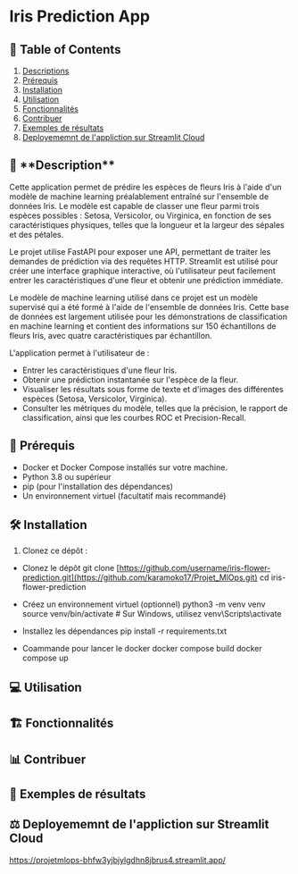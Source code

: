 # Iris Prediction App


## 📖 **Table of Contents**
1. [Descriptions](#descriptions)
2. [Prérequis](#Prérequis)
3. [Installation](#Installation)
4. [Utilisation](#Utilisation)
5. [Fonctionnalités](#Fonctionnalités)
6. [Contribuer](#Contribuer)
7. [Exemples de résultats](#Exemples-de-résultats)
8. [Deployememnt de l'appliction sur Streamlit Cloud](#Deployememnt-de-l'appliction-sur-Streamlit-Cloud)

<h2 id="Description">🧩 **Description**</h2>

Cette application permet de prédire les espèces de fleurs Iris à l'aide d'un modèle de machine learning préalablement entraîné sur l'ensemble de données Iris. Le modèle est capable de classer une fleur parmi trois espèces possibles : Setosa, Versicolor, ou Virginica, en fonction de ses caractéristiques physiques, telles que la longueur et la largeur des sépales et des pétales.

Le projet utilise FastAPI pour exposer une API, permettant de traiter les demandes de prédiction via des requêtes HTTP. Streamlit est utilisé pour créer une interface graphique interactive, où l'utilisateur peut facilement entrer les caractéristiques d'une fleur et obtenir une prédiction immédiate.

Le modèle de machine learning utilisé dans ce projet est un modèle supervisé qui a été formé à l'aide de l'ensemble de données Iris. Cette base de données est largement utilisée pour les démonstrations de classification en machine learning et contient des informations sur 150 échantillons de fleurs Iris, avec quatre caractéristiques par échantillon.

L'application permet à l'utilisateur de :

- Entrer les caractéristiques d'une fleur Iris.
- Obtenir une prédiction instantanée sur l'espèce de la fleur.
- Visualiser les résultats sous forme de texte et d'images des différentes espèces (Setosa, Versicolor, Virginica).
- Consulter les métriques du modèle, telles que la précision, le rapport de classification, ainsi que les courbes ROC et Precision-Recall.

<h2 id="Prérequis">🤖 Prérequis</h2>

- Docker et Docker Compose installés sur votre machine.
- Python 3.8 ou supérieur
- pip (pour l'installation des dépendances)
- Un environnement virtuel (facultatif mais recommandé)

<h2 id="Installation">🛠️ Installation</h2>

1. Clonez ce dépôt :

- Clonez le dépôt
git clone [https://github.com/username/iris-flower-prediction.git](https://github.com/karamoko17/Projet_MlOps.git)
cd iris-flower-prediction

- Créez un environnement virtuel (optionnel)
python3 -m venv venv
source venv/bin/activate  # Sur Windows, utilisez venv\Scripts\activate

- Installez les dépendances
pip install -r requirements.txt

- Coammande pour lancer le docker
docker compose build
docker compose up

<h2 id="Utilisation">💻 Utilisation</h2>



<h2 id="Fonctionnalités">🏗️ Fonctionnalités</h2>



<h2 id="Contribuer">📊 Contribuer</h2>



<h2 id="Exemples de résultats">🎯 Exemples de résultats</h2>



<h2 id="Deployememnt de l'appliction sur Streamlit Cloud">⚖️ Deployememnt de l'appliction sur Streamlit Cloud</h2>

https://projetmlops-bhfw3yjbjylgdhn8jbrus4.streamlit.app/
